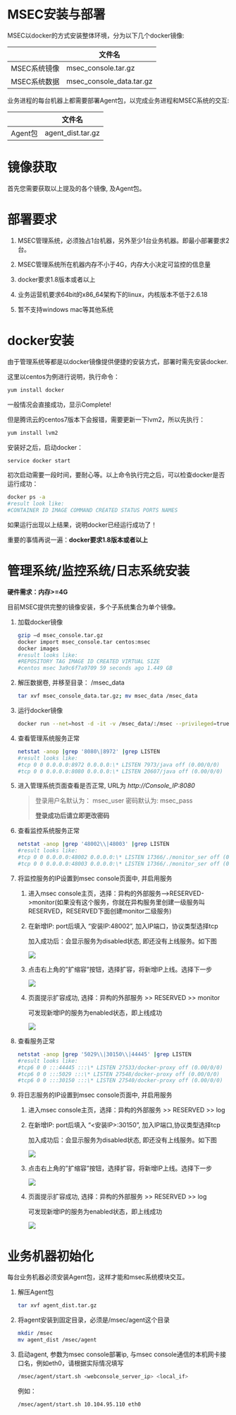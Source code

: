# MSEC安装与部署

MSEC以docker的方式安装整体环境，分为以下几个docker镜像:

|  | 文件名 |
| --- | --- |
| MSEC系统镜像 | msec_console.tar.gz |
| MSEC系统数据 | msec_console_data.tar.gz |

业务进程的每台机器上都需要部署Agent包，以完成业务进程和MSEC系统的交互:

|  | 文件名 |
| --- | --- |
| Agent包 | agent_dist.tar.gz |

# 镜像获取

首先您需要获取以上提及的各个镜像, 及Agent包。

# 部署要求

1.  MSEC管理系统，必须独占1台机器，另外至少1台业务机器。即最小部署要求2台。

2.  MSEC管理系统所在机器内存不小于4G，内存大小决定可监控的信息量

3.  docker要求1.8版本或者以上

4.  业务运营机要求64bit的x86_64架构下的linux，内核版本不低于2.6.18

5.  暂不支持windows mac等其他系统

# docker安装

由于管理系统等都是以docker镜像提供便捷的安装方式，部署时需先安装docker.

这里以centos为例进行说明，执行命令：

```bash
yum install docker
```

一般情况会直接成功，显示Complete\!

但是腾讯云的centos7版本下会报错，需要更新一下lvm2，所以先执行：

```bash
yum install lvm2
```

安装好之后，启动docker：

```bash
service docker start
```

初次启动需要一段时间，要耐心等。以上命令执行完之后，可以检查docker是否运行成功：

```bash
docker ps -a
#result look like:
#CONTAINER ID IMAGE COMMAND CREATED STATUS PORTS NAMES
```

如果运行出现以上结果，说明docker已经运行成功了！

重要的事情再说一遍：**docker要求1.8版本或者以上**

# 管理系统/监控系统/日志系统安装

**硬件需求：内存>=4G**

目前MSEC提供完整的镜像安装，多个子系统集合为单个镜像。

1.  加载docker镜像

	```bash
	gzip –d msec_console.tar.gz
	docker import msec_console.tar centos:msec
	docker images
	#result looks like:
	#REPOSITORY TAG IMAGE ID CREATED VIRTUAL SIZE
	#centos msec 3a9c6f7a9709 59 seconds ago 1.449 GB
	```

2.  解压数据卷, 并移至目录： /msec_data

	```bash
	tar xvf msec_console_data.tar.gz; mv msec_data /msec_data
	```

3.  运行docker镜像

	```bash
	docker run --net=host -d -it -v /msec_data/:/msec --privileged=true -v /etc/localtime:/etc/localtime:ro centos:msec '/etc/rc.d/rc.local'
	```

4.  查看管理系统服务正常

	```bash
	netstat -anop |grep '8080\|8972' |grep LISTEN
	#result looks like:
	#tcp 0 0 0.0.0.0:8972 0.0.0.0:\* LISTEN 7973/java off (0.00/0/0)
	#tcp 0 0 0.0.0.0:8080 0.0.0.0:\* LISTEN 20607/java off (0.00/0/0)
	```

5.  进入管理系统页面查看是否正常, URL为 *http://Console_IP:8080*

	> 登录用户名默认为： msec_user 密码默认为: msec_pass
	> 
	> **登录成功后请立即更改密码**

6.  查看监控系统服务正常

	```bash
	netstat -anop |grep '48002\\|48003' |grep LISTEN
	#result looks like:
	#tcp 0 0 0.0.0.0:48002 0.0.0.0:\* LISTEN 17366/./monitor_ser off (0.00/0/0)
	#tcp 0 0 0.0.0.0:48003 0.0.0.0:\* LISTEN 17366/./monitor_ser off (0.00/0/0)
	```

7.  将监控服务的IP设置到msec console页面中, 并启用服务

	1. 进入msec console主页，选择：异构的外部服务–>RESERVED->monitor(如果没有这个服务，你就在异构服务里创建一级服务叫RESERVED，RESERVED下面创建monitor二级服务)

	2. 在新增IP: port后填入 “安装IP:48002”, 加入IP端口，协议类型选择tcp

		加入成功后：会显示服务为disabled状态, 即还没有上线服务。如下图

		![](images/msec_install_guide/image1.png)

	3. 点击右上角的”扩缩容”按钮，选择扩容，将新增IP上线。选择下一步

		![](images/msec_install_guide/image2.png)

	4. 页面提示扩容成功, 选择：异构的外部服务 >> RESERVED >> monitor

		可发现新增IP的服务为enabled状态，即上线成功

		![](images/msec_install_guide/image3.png)

8.  查看服务正常

	```bash
	netstat -anop |grep '5029\\|30150\\|44445' |grep LISTEN
	#result looks like:
	#tcp6 0 0 :::44445 :::\* LISTEN 27533/docker-proxy off (0.00/0/0)
	#tcp6 0 0 :::5029 :::\* LISTEN 27548/docker-proxy off (0.00/0/0)
	#tcp6 0 0 :::30150 :::\* LISTEN 27540/docker-proxy off (0.00/0/0)
	```

9.  将日志服务的IP设置到msec console页面中, 并启用服务

	1. 进入msec console主页，选择：异构的外部服务 >> RESERVED >> log

	2. 在新增IP: port后填入 “\<安装IP>:30150”, 加入IP端口,协议类型选择tcp

		加入成功后：会显示服务为disabled状态, 即还没有上线服务。如下图

		![](images/msec_install_guide/image4.png)

	3. 点击右上角的”扩缩容”按钮，选择扩容，将新增IP上线。选择下一步

		![](images/msec_install_guide/image5.png)

	4. 页面提示扩容成功, 选择：异构的外部服务 >> RESERVED >> log

		可发现新增IP的服务为enabled状态，即上线成功

		![](images/msec_install_guide/image6.png)

# 业务机器初始化

每台业务机器必须安装Agent包，这样才能和msec系统模块交互。

1.  解压Agent包

	```bash
	tar xvf agent_dist.tar.gz
	```

2.  将agent安装到固定目录，必须是/msec/agent这个目录

	```bash
	mkdir /msec
	mv agent_dist /msec/agent
	```

3.  启动agent, 参数为msec console部署ip, 与msec
    console通信的本机网卡接口名，例如eth0，请根据实际情况填写

	```bash
	/msec/agent/start.sh <webconsole_server_ip> <local_if>
	```

	例如：

	```bash
	/msec/agent/start.sh 10.104.95.110 eth0
	```

